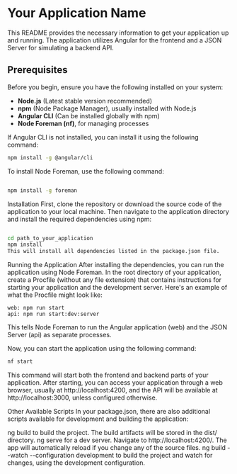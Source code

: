 # Your Application Name

This README provides the necessary information to get your application up and running. The application utilizes Angular for the frontend and a JSON Server for simulating a backend API.

## Prerequisites

Before you begin, ensure you have the following installed on your system:

- **Node.js** (Latest stable version recommended)
- **npm** (Node Package Manager), usually installed with Node.js
- **Angular CLI** (Can be installed globally with npm)
- **Node Foreman (nf)**, for managing processes

If Angular CLI is not installed, you can install it using the following command:

```bash
npm install -g @angular/cli
```
To install Node Foreman, use the following command:

```bash

npm install -g foreman
```
Installation
First, clone the repository or download the source code of the application to your local machine. Then navigate to the application directory and install the required dependencies using npm:

```bash

cd path_to_your_application
npm install
This will install all dependencies listed in the package.json file.
```
Running the Application
After installing the dependencies, you can run the application using Node Foreman. In the root directory of your application, create a Procfile (without any file extension) that contains instructions for starting your application and the development server. Here's an example of what the Procfile might look like:
```Procfile
web: npm run start
api: npm run start:dev:server
```
This tells Node Foreman to run the Angular application (web) and the JSON Server (api) as separate processes.

Now, you can start the application using the following command:

```bash
nf start
```
This command will start both the frontend and backend parts of your application. After starting, you can access your application through a web browser, usually at http://localhost:4200, and the API will be available at http://localhost:3000, unless configured otherwise.

Other Available Scripts
In your package.json, there are also additional scripts available for development and building the application:

ng build to build the project. The build artifacts will be stored in the dist/ directory.
ng serve for a dev server. Navigate to http://localhost:4200/. The app will automatically reload if you change any of the source files.
ng build --watch --configuration development to build the project and watch for changes, using the development configuration.
